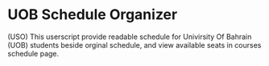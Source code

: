 # UOB Schedule Organizer
 (USO) This userscript provide readable schedule for Univirsity Of Bahrain (UOB) students beside orginal schedule, and view available seats in courses schedule page.
